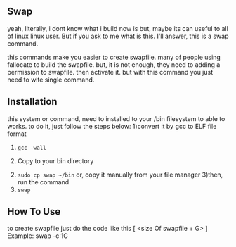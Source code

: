 ## Swap 
yeah, literally, i dont know what i build now is but, maybe its can useful to all of linux linux user. But if you ask to me what is this. I'll answer, this is a swap command.

this commands make you easier to create swapfile. many of people using fallocate to build the swapfile. but, it is not enough, they need to adding a permission to swapfile. then activate it. but with this command you just need to wite single command.

## Installation
this system or command, need to installed to your /bin filesystem to able to works.
to do it, just follow the steps below: 
1)convert it by gcc to ELF file format 
1. ``` gcc -wall ```
2) Copy to your bin directory
2. ``` sudo cp swap ~/bin ```
or, copy it manually from your file manager
3)then, run the command 
3. ``` swap ```

## How To Use 
to create swapfile just do the code like this [ <swap> <Parameter> <size Of swapfile + G> ]
Example: swap -c 1G
